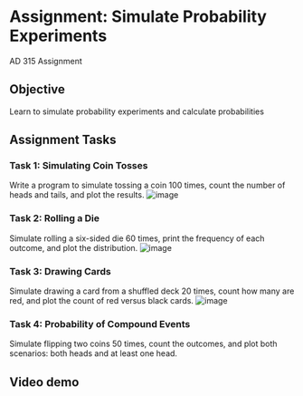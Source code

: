 # Assignment: Simulate Probability Experiments 
AD 315 Assignment

## Objective
Learn to simulate probability experiments and calculate probabilities

## Assignment Tasks
### Task 1: Simulating Coin Tosses
Write a program to simulate tossing a coin 100 times, count the number of heads and tails, and plot the results.
![image](https://github.com/user-attachments/assets/591ff648-968c-4b49-9065-ee5766f36dfe)

### Task 2: Rolling a Die
Simulate rolling a six-sided die 60 times, print the frequency of each outcome, and plot the distribution.
![image](https://github.com/user-attachments/assets/576edca9-5337-4b91-9089-1ba7001eb154)

### Task 3: Drawing Cards
Simulate drawing a card from a shuffled deck 20 times, count how many are red, and plot the count of red versus black cards.
![image](https://github.com/user-attachments/assets/9ba6969a-b055-409d-83e4-bfe605178be7)

### Task 4: Probability of Compound Events
Simulate flipping two coins 50 times, count the outcomes, and plot both scenarios: both heads and at least one head.

## Video demo
